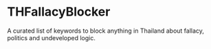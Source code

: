 # THFallacyBlocker
A curated list of keywords to block anything in Thailand about fallacy, politics and undeveloped logic.
